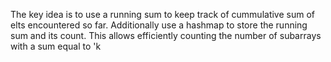 The key idea is to use a running sum to keep track of cummulative sum of elts encountered so far. Additionally use a hashmap to store the running sum and its count. This allows efficiently counting the number of subarrays with a sum equal to 'k